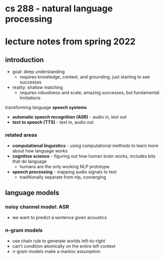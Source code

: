 # cs 288 - natural language processing
# lecture notes from spring 2022
## introduction
- goal: deep understanding
	- requires knowledge, context, and grounding; just starting to see successes
- reality: shallow matching
	- requires robustness and scale; amazing successes, but fundamental limitations

transforming language
**speech systems**         
- **automatic speech recognition (ASR)** - audio in, text out
- **text to speech (TTS)** - text in, audio out

### related areas
- **computational linguistics** - using computational methods to learn more about how language works
- **cognitive science** - figuring out how human brain works, includes bits that do language
	- humans are the only working NLP prototype
- **speech processing** - mapping audio signals to text
	- traditionally separate from nlp, converging


## language models
### noisy channel model: ASR
- we want to predict a sentence given acoustics


### n-gram models
- use chain rule to generate worlds left-to-right
- can't condition atomically on the entire left context
- n-gram models make a markov assumption